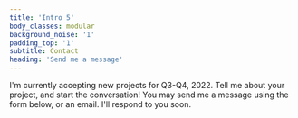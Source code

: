 ```yaml
---
title: 'Intro 5'
body_classes: modular
background_noise: '1'
padding_top: '1'
subtitle: Contact
heading: 'Send me a message'
---
```


I'm currently accepting new projects for Q3-Q4, 2022. Tell me about your project, and start the conversation! You may send me a message using the form below, or an email. I'll respond to you soon.